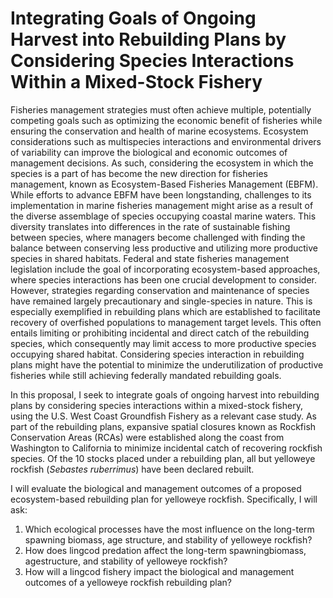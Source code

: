 # Integrating Goals of Ongoing Harvest into Rebuilding Plans by Considering Species Interactions Within a Mixed-Stock Fishery

Fisheries management strategies must often achieve multiple, potentially competing goals such as optimizing the economic benefit of fisheries while ensuring the conservation and health of marine ecosystems. Ecosystem considerations such as multispecies interactions and environmental drivers of variability can improve the biological and economic outcomes of management decisions. As such, considering the ecosystem in which the species is a part of has become the new direction for fisheries management, known as Ecosystem-Based Fisheries Management (EBFM). While efforts to advance EBFM have been longstanding, challenges to its implementation in marine fisheries management might arise as a result of the diverse assemblage of species occupying coastal marine waters. This diversity translates into differences in the rate of sustainable fishing between species, where managers become challenged with finding the balance between conserving less productive and utilizing more productive species in shared habitats. Federal and state fisheries management legislation include the goal of incorporating ecosystem-based approaches, where species interactions has been one crucial development to consider. However, strategies regarding conservation and maintenance of species have remained largely precautionary and single-species in nature. This is especially exemplified in rebuilding plans which are established to facilitate recovery of overfished populations to management target levels. This often entails limiting or prohibiting incidental and direct catch of the rebuilding species, which consequently may limit access to more productive species occupying shared habitat. Considering species interaction in rebuilding plans might have the potential to minimize the underutilization of productive fisheries while still achieving federally mandated rebuilding goals.

In this proposal, I seek to integrate goals of ongoing harvest into rebuilding plans by considering species interactions within a mixed-stock fishery, using the U.S. West Coast Groundfish Fishery as a relevant case study. As part of the rebuilding plans, expansive spatial closures known as Rockfish Conservation Areas (RCAs) were established along the coast from Washington to California to minimize incidental catch of recovering rockfish species. Of the 10 stocks placed under a rebuilding plan, all but yelloweye rockfish (*Sebastes ruberrimus*) have been declared rebuilt. 

I will evaluate the biological and management outcomes of a proposed ecosystem-based rebuilding plan for yelloweye rockfish. Specifically, I will ask:
1. Which ecological processes have the most influence on the long-term spawning biomass, age structure, and stability of yelloweye rockfish?
2. How does lingcod predation affect the long-term spawningbiomass, agestructure, and stability of yelloweye rockfish?
3. How will a lingcod fishery impact the biological and management outcomes of a yelloweye rockfish rebuilding plan?


